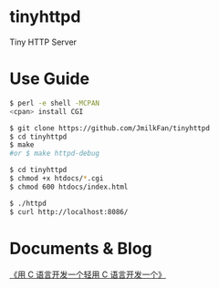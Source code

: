 # tinyhttpd

Tiny HTTP Server

# Use Guide

```bash
$ perl -e shell -MCPAN
<cpan> install CGI

$ git clone https://github.com/JmilkFan/tinyhttpd
$ cd tinyhttpd
$ make
#or $ make httpd-debug

$ cd tinyhttpd
$ chmod +x htdocs/*.cgi
$ chmod 600 htdocs/index.html

$ ./httpd
$ curl http://localhost:8086/
```

# Documents & Blog
[《用 C 语言开发一个轻用 C 语言开发一个》](https://blog.csdn.net/Jmilk/article/details/107193674)

